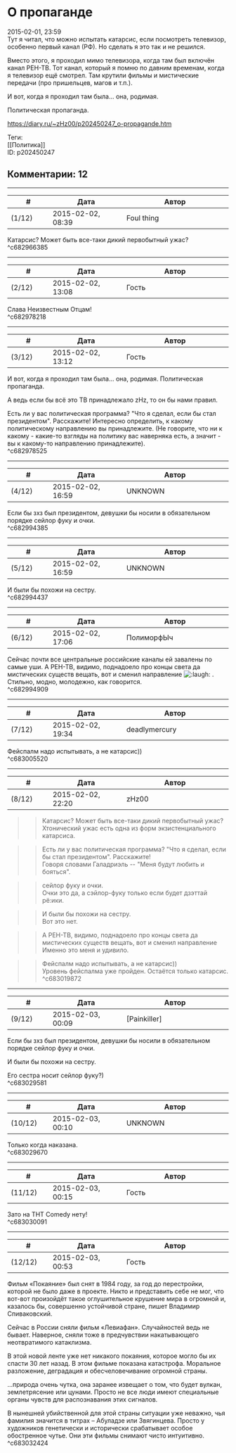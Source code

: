 О пропаганде
============

  
2015-02-01, 23:59  
 Тут я читал, что можно испытать катарсис, если посмотреть телевизор, особенно первый канал (РФ). Но сделать я это так и не решился.   
   
 Вместо этого, я проходил мимо телевизора, когда там был включён канал РЕН-ТВ. Тот канал, который я помню по давним временам, когда я телевизор ещё смотрел. Там крутили фильмы и мистические передачи (про пришельцев, магов и т.п.).   
   
 И вот, когда я проходил там была... она, родимая.   
   
 Политическая пропаганда.   
  
<https://diary.ru/~zHz00/p202450247_o-propagande.htm>  
  
Теги:  
[[Политика]]  
ID: p202450247  


Комментарии: 12
---------------

  


---



|         #         |              Дата              |                     Автор                     |           ID           |
| --- | --- | --- | --- |
| (1/12) | 2015-02-02, 08:39 | Foul thing | c682966385 |

  
 Катарсис? Может быть все-таки дикий первобытный ужас?   
 ^c682966385

---



|         #         |              Дата              |                     Автор                     |           ID           |
| --- | --- | --- | --- |
| (2/12) | 2015-02-02, 13:08 | Гость | c682978218 |

  
 Слава Неизвестным Отцам!   
 ^c682978218

---



|         #         |              Дата              |                     Автор                     |           ID           |
| --- | --- | --- | --- |
| (3/12) | 2015-02-02, 13:12 | Гость | c682978525 |

  
  И вот, когда я проходил там была... она, родимая. Политическая пропаганда.    
   
 А ведь если бы всё это ТВ принадлежало zHz, то он бы нами правил.   
   
 Есть ли у вас политическая программа? "Что я сделал, если бы стал президентом". Расскажите! Интересно определить, к какому политическому направлению вы принадлежите. (Не говорите, что ни к какому - какие-то взгляды на политику вас наверняка есть, а значит - вы к какому-то направлению принадлежите).   
 ^c682978525

---



|         #         |              Дата              |                     Автор                     |           ID           |
| --- | --- | --- | --- |
| (4/12) | 2015-02-02, 16:59 | UNKNOWN | c682994385 |

  
 Если бы зхз был президентом, девушки бы носили в обязательном порядке сейлор фуку и очки.   
 ^c682994385

---



|         #         |              Дата              |                     Автор                     |           ID           |
| --- | --- | --- | --- |
| (5/12) | 2015-02-02, 16:59 | UNKNOWN | c682994437 |

  
 И были бы похожи на сестру.   
 ^c682994437

---



|         #         |              Дата              |                     Автор                     |           ID           |
| --- | --- | --- | --- |
| (6/12) | 2015-02-02, 17:06 | ПолиморфЫч | c682994909 |

  
 Сейчас почти все центральные российские каналы ей завалены по самые уши. А РЕН-ТВ, видимо, поднадоело про концы света да мистических существ вещать, вот и сменил направление ![:laugh:](http://static.diary.ru/picture/1126.gif) . Стильно, модно, молодежно, как говорится.   
 ^c682994909

---



|         #         |              Дата              |                     Автор                     |           ID           |
| --- | --- | --- | --- |
| (7/12) | 2015-02-02, 19:34 | deadlymercury | c683005520 |

  
 Фейспалм надо испытывать, а не катарсис))   
 ^c683005520

---



|         #         |              Дата              |                     Автор                     |           ID           |
| --- | --- | --- | --- |
| (8/12) | 2015-02-02, 22:20 | zHz00 | c683019872 |

  
 >>Катарсис? Может быть все-таки дикий первобытный ужас?   
 Хтонический ужас есть одна из форм экзистенциального катарсиса.   
   
 >>Есть ли у вас политическая программа? "Что я сделал, если бы стал президентом". Расскажите!   
 Говоря словами Галадриэль -- "Меня будут любить и бояться".   
   
 >>сейлор фуку и очки.   
 Очки это да, а сэйлор-фуку только если будет дзэттай рё:ики.   
   
 >>И были бы похожи на сестру.   
 Вот это нет.   
   
 >>А РЕН-ТВ, видимо, поднадоело про концы света да мистических существ вещать, вот и сменил направление   
 Именно это меня и удивило.   
   
 >>Фейспалм надо испытывать, а не катарсис))   
 Уровень фейспалма уже пройден. Остаётся только катарсис.   
 ^c683019872

---



|         #         |              Дата              |                     Автор                     |           ID           |
| --- | --- | --- | --- |
| (9/12) | 2015-02-03, 00:09 | [Painkiller] | c683029581 |

  
  Если бы зхз был президентом, девушки бы носили в обязательном порядке сейлор фуку и очки.    
   
  И были бы похожи на сестру.    
   
 Его сестра носит сейлор фуку?)   
 ^c683029581

---



|         #         |              Дата              |                     Автор                     |           ID           |
| --- | --- | --- | --- |
| (10/12) | 2015-02-03, 00:10 | UNKNOWN | c683029670 |

  
 Только когда наказана.   
 ^c683029670

---



|         #         |              Дата              |                     Автор                     |           ID           |
| --- | --- | --- | --- |
| (11/12) | 2015-02-03, 00:15 | Гость | c683030091 |

  
 Зато на ТНТ Comedy нету!   
 ^c683030091

---



|         #         |              Дата              |                     Автор                     |           ID           |
| --- | --- | --- | --- |
| (12/12) | 2015-02-03, 00:53 | Гость | c683032424 |

  
 Фильм «Покаяние» был снят в 1984 году, за год до перестройки, которой не было даже в проекте. Никто и представить себе не мог, что вот-вот произойдёт такое оглушительное крушение мира в огромной и, казалось бы, совершенно устойчивой стране, пишет Владимир Спиваковский.   
   
 Сейчас в России сняли фильм «Левиафан». Случайностей ведь не бывает. Наверное, сняли тоже в предчувствии накатывающего неотвратимого катаклизма.   
   
 В этой новой ленте уже нет никакого покаяния, которое могло бы их спасти 30 лет назад. В этом фильме показана катастрофа. Моральное разложение, деградация и обесчеловечивание огромной страны.   
   
 ...природа очень чутка, она заранее извещает о том, что будет вулкан, землетрясение или цунами. Просто не все люди имеют специальные органы чувств для распознавания этих сигналов.   
   
 В нынешней убийственной для этой страны ситуации уже неважно, чья фамилия значится в титрах – Абуладзе или Звягинцева. Просто у художников генетически и исторически срабатывает особое обостренное чутье. Они эти фильмы снимают чисто интуитивно.   
 ^c683032424